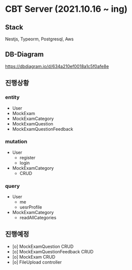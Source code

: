 # CBT Server (2021.10.16 ~ ing)

## Stack
Nestjs, Typeorm, Postgresql, Aws

## DB-Diagram 
https://dbdiagram.io/d/634a210ef0018a1c5f0afe8e

## 진행상황

### entity 
- User
- MockExam
- MockExamCategory
- MockExamQuestion
- MockExamQuestionFeedback

### mutation
- User
  - register
  - login
- MockExamCategory
  - CRUD

### query
- User
  - me
  - uesrProfile
- MockExamCategory
  - readAllCategories

## 진행예정
- [o] MockExamQuestion CRUD
- [o] MockExamQuestionFeedback CRUD
- [o] MockExam CRUD
- [o] FileUpload controller
